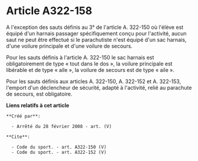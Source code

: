 # Article A322-158

A l'exception des sauts définis au 3° de l'article A. 322-150 où l'élève est équipé d'un harnais passager spécifiquement
conçu pour l'activité, aucun saut ne peut être effectué si le parachutiste n'est équipé d'un sac harnais, d'une voilure
principale et d'une voilure de secours. 

Pour les sauts définis à l'article A. 322-150 le sac harnais est obligatoirement de type « tout dans le dos », la voilure
principale est libérable et de type « aile », la voilure de secours est de type « aile ». 

Pour les sauts définis aux articles A. 322-150, A. 322-152 et A. 322-153, l'emport d'un déclencheur de sécurité, adapté à
l'activité, relié au parachute de secours, est obligatoire.

**Liens relatifs à cet article**

	**Créé par**:

	  - Arrêté du 28 février 2008 - art. (V)

	**Cite**:

	  - Code du sport. - art. A322-150 (V)
	  - Code du sport. - art. A322-152 (V)
